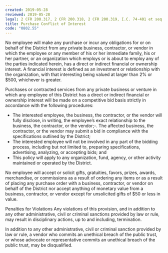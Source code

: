 ```yaml
---
created: 2019-05-28
reviewed: 2019-05-28
legal: 2 CFR 200.317, 2 CFR 200.318, 2 CFR 200.319, I.C. 74-401 et seq
title: Purchase Conflict of Interest
code: "0802.55"
---
```


No employee will make any purchase or incur any obligations for or on behalf of the District from any private business, contractor, or vendor in which the employee or any member of his or her immediate family, his or her partner, or an organization which employs or is about to employ any of the parties indicated herein, has a direct or indirect financial or ownership interest. A financial interest is defined as an investment or relationship with the organization, with that interesting being valued at larger than 2% or $500, whichever is greater.

Purchases or contracted services from any private business or venture in which any employee of this District has a direct or indirect financial or ownership interest will be made on a competitive bid basis strictly in accordance with the following procedures:

- The interested employee, the business, the contractor, or the vendor will fully disclose, in writing, the employee’s exact relationship to the business, the contractor, or the vendor;-. The affected business, the contractor, or the vendor may submit a bid in compliance with the specifications outlined by the District;
- The interested employee will not be involved in any part of the bidding process, including but not limited to, preparing specifications, advertising, analyzing, or accepting bids; and
- This policy will apply to any organization, fund, agency, or other activity maintained or operated by the District.

No employee will accept or solicit gifts, gratuities, favors, prizes, awards, merchandise, or commissions as a result of ordering any items or as a result of placing any purchase order with a business, contractor, or vendor on behalf of the District nor accept anything of monetary value from a business, contractor, or vendor except for unsolicited gifts of $50 or less in value.

Penalties for Violations Any violations of this provision, and in addition to any other administrative, civil or criminal sanctions provided by law or rule, may result in disciplinary actions, up to and including, termination.

In addition to any other administrative, civil or criminal sanction provided by law or rule, a vendor who commits an unethical breach of the public trust, or whose advocate or representative commits an unethical breach of the public trust, may be disqualified.
